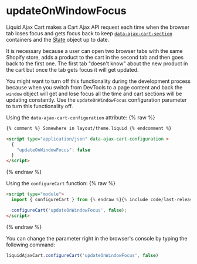 # updateOnWindowFocus

Liquid Ajax Cart makes a Cart Ajax API request each time when the browser tab loses focus and gets focus back to keep [`data-ajax-cart-section`](/reference/data-ajax-cart-section/) containers and the [State](/reference/state/) object up to date.

It is necessary because a user can open two browser tabs with the same Shopify store, adds a product to the cart in the second tab and then goes back to the first one. The first tab "doesn't know" about the new product in the cart but once the tab gets focus it will get updated.

You might want to turn off this functionality during the development process because when you switch from DevTools to a page content and back the `window` object will get and lose focus all the time and cart sections will be updating constantly. Use the `updateOnWindowFocus` configuration parameter to turn this functionality off.

Using the `data-ajax-cart-configuration` attribute:
{% raw %}
```html
{% comment %} Somewhere in layout/theme.liquid {% endcomment %}

<script type="application/json" data-ajax-cart-configuration >
  {
    "updateOnWindowFocus": false
  }
</script>
```
{% endraw %}

Using the `configureCart` function:
{% raw %}
```html
<script type="module">
  import { configureCart } from {% endraw %}{% include code/last-release-file-name.html asset_url=true %}{% raw %};

  configureCart('updateOnWindowFocus', false);
</script>
```
{% endraw %}

You can change the parameter right in the browser's console by typing the following command: 
```javascript
liquidAjaxCart.configureCart('updateOnWindowFocus', false)
```